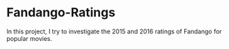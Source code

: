 # Fandango-Ratings
In this project, I try to investigate the 2015 and 2016 ratings of Fandango for popular movies.
